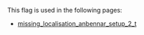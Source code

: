 This flag is used in the following pages:
 - [missing_localisation_anbennar_setup_2_t](../events/missing_localisation_anbennar_setup_2_t.md)
